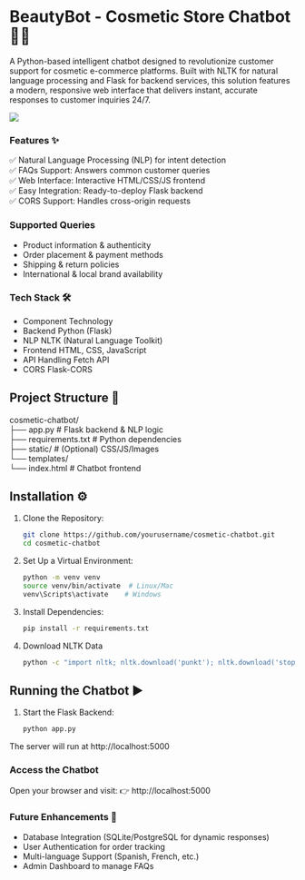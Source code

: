 # BeautyBot - Cosmetic Store Chatbot🚀💄
A Python-based intelligent chatbot designed to revolutionize customer support for cosmetic e-commerce platforms. Built with NLTK for natural language processing and Flask for backend services, this solution features a modern, responsive web interface that delivers instant, accurate responses to customer inquiries 24/7.<br>

<img src="https://github.com/user-attachments/assets/398ac72a-470c-4cb2-953d-18c2335b26bd">

### Features ✨
✅ Natural Language Processing (NLP) for intent detection<br>
✅ FAQs Support: Answers common customer queries<br>
✅ Web Interface: Interactive HTML/CSS/JS frontend<br>
✅ Easy Integration: Ready-to-deploy Flask backend<br>
✅ CORS Support: Handles cross-origin requests<br>

### Supported Queries
- Product information & authenticity<br>
- Order placement & payment methods<br>
- Shipping & return policies<br>
- International & local brand availability<br>

### Tech Stack 🛠️
- Component	Technology<br>
- Backend	        Python (Flask)<br>
- NLP	        NLTK (Natural Language Toolkit)<br>
- Frontend	HTML, CSS, JavaScript<br>
- API Handling	Fetch API<br>
- CORS	        Flask-CORS<br>

## Project Structure 📂
cosmetic-chatbot/<br>
├── app.py                # Flask backend & NLP logic<br>
├── requirements.txt      # Python dependencies<br>
├── static/              # (Optional) CSS/JS/Images<br>
└── templates/<br>
    └── index.html       # Chatbot frontend<br>

## Installation ⚙️
1. Clone the Repository:
   ```bash
   git clone https://github.com/yourusername/cosmetic-chatbot.git
   cd cosmetic-chatbot
2. Set Up a Virtual Environment:
   ```bash
   python -m venv venv
   source venv/bin/activate  # Linux/Mac
   venv\Scripts\activate    # Windows
3. Install Dependencies:
   ```bash
   pip install -r requirements.txt
4. Download NLTK Data
   ```bash
   python -c "import nltk; nltk.download('punkt'); nltk.download('stopwords')"

## Running the Chatbot ▶️
1. Start the Flask Backend:
   ```bash
   python app.py
The server will run at http://localhost:5000

### Access the Chatbot
Open your browser and visit:
👉 http://localhost:5000 

### Future Enhancements 🔮    
- Database Integration (SQLite/PostgreSQL for dynamic responses)<br>
- User Authentication for order tracking<br>
- Multi-language Support (Spanish, French, etc.)<br>
- Admin Dashboard to manage FAQs<br>

